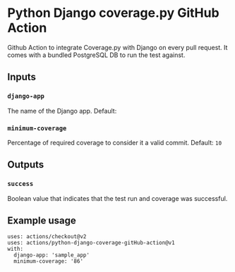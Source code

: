 # Python Django coverage.py GitHub Action

Github Action to integrate Coverage.py with Django on every pull request. It comes with a bundled PostgreSQL DB to run the test against.

## Inputs

### `django-app`

The name of the Django app.
Default:

### `minimum-coverage`

Percentage of required coverage to consider it a valid commit.
Default: `10`

## Outputs

### `success`

Boolean value that indicates that the test run and coverage was successful.

## Example usage

    uses: actions/checkout@v2
    uses: actions/python-django-coverage-gitHub-action@v1
    with:
      django-app: 'sample_app'
      minimum-coverage: '86'
